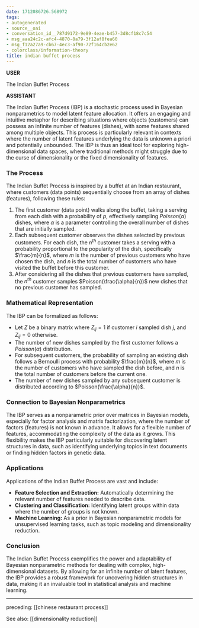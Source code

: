 ```yaml
---
date: 1712086726.568972
tags:
- autogenerated
- source__oai
- conversation_id__787d9172-9e89-4eae-b457-3d8cf18c7c54
- msg_aaa24c2c-afc4-4870-8a79-3f12af8fea60
- msg_f12a27a9-cb67-4ec3-af90-72f164cb2e62
- colorclass/information-theory
title: indian buffet process
---
```


**USER**

The Indian Buffet Process


**ASSISTANT**

The Indian Buffet Process (IBP) is a stochastic process used in Bayesian nonparametrics to model latent feature allocation. It offers an engaging and intuitive metaphor for describing situations where objects (customers) can possess an infinite number of features (dishes), with some features shared among multiple objects. This process is particularly relevant in contexts where the number of latent features underlying the data is unknown a priori and potentially unbounded. The IBP is thus an ideal tool for exploring high-dimensional data spaces, where traditional methods might struggle due to the curse of dimensionality or the fixed dimensionality of features.

### The Process

The Indian Buffet Process is inspired by a buffet at an Indian restaurant, where customers (data points) sequentially choose from an array of dishes (features), following these rules:

1. The first customer (data point) walks along the buffet, taking a serving from each dish with a probability of $p$, effectively sampling $Poisson(\alpha)$ dishes, where $\alpha$ is a parameter controlling the overall number of dishes that are initially sampled.
2. Each subsequent customer observes the dishes selected by previous customers. For each dish, the $n^{th}$ customer takes a serving with a probability proportional to the popularity of the dish, specifically $\frac{m}{n}$, where $m$ is the number of previous customers who have chosen the dish, and $n$ is the total number of customers who have visited the buffet before this customer.
3. After considering all the dishes that previous customers have sampled, the $n^{th}$ customer samples $Poisson(\frac{\alpha}{n})$ new dishes that no previous customer has sampled.

### Mathematical Representation

The IBP can be formalized as follows:
- Let $Z$ be a binary matrix where $Z_{ij} = 1$ if customer $i$ sampled dish $j$, and $Z_{ij} = 0$ otherwise.
- The number of new dishes sampled by the first customer follows a $Poisson(\alpha)$ distribution.
- For subsequent customers, the probability of sampling an existing dish follows a Bernoulli process with probability $\frac{m}{n}$, where $m$ is the number of customers who have sampled the dish before, and $n$ is the total number of customers before the current one.
- The number of new dishes sampled by any subsequent customer is distributed according to $Poisson(\frac{\alpha}{n})$.

### Connection to Bayesian Nonparametrics

The IBP serves as a nonparametric prior over matrices in Bayesian models, especially for factor analysis and matrix factorization, where the number of factors (features) is not known in advance. It allows for a flexible number of features, accommodating the complexity of the data as it grows. This flexibility makes the IBP particularly suitable for discovering latent structures in data, such as identifying underlying topics in text documents or finding hidden factors in genetic data.

### Applications

Applications of the Indian Buffet Process are vast and include:
- **Feature Selection and Extraction:** Automatically determining the relevant number of features needed to describe data.
- **Clustering and Classification:** Identifying latent groups within data where the number of groups is not known.
- **Machine Learning:** As a prior in Bayesian nonparametric models for unsupervised learning tasks, such as topic modeling and dimensionality reduction.

### Conclusion

The Indian Buffet Process exemplifies the power and adaptability of Bayesian nonparametric methods for dealing with complex, high-dimensional datasets. By allowing for an infinite number of latent features, the IBP provides a robust framework for uncovering hidden structures in data, making it an invaluable tool in statistical analysis and machine learning.


---

preceding: [[chinese restaurant process]]

See also: [[dimensionality reduction]]